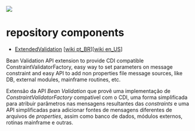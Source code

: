 <a href="https://sonarcloud.io/dashboard?id=ldeitos_extendedValidation"><img src="https://sonarcloud.io/api/project_badges/measure?project=ldeitos_extendedValidation&metric=alert_status"/></a>

# repository components

- [ExtendedValidation](http://extendedvalidation.sourceforge.net/home.html) [[wiki pt_BR](https://github.com/ldeitos/repository/wiki/ExtendedValidation-pt_BR)][[wiki en_US](https://github.com/ldeitos/repository/wiki/ExtendedValidation-en_US)]

Bean Validation API extension to provide CDI compatible ConstraintValidatorFactory, easy way to set parameters on message constraint and easy API to add non properties file message sources, like DB, external modules, mainframe routines, etc.

Extensão da API *Bean Validation* que provê uma implementação de *ConstraintValidatorFactory* compatível com o CDI, uma forma simplificada para atribuir parâmetros nas mensagens resultantes das *constraints* e uma API simplificadas para adicionar fontes de mensagens diferentes de arquivos de *properties*, assim como banco de dados, módulos externos, rotinas mainframe e outras.
